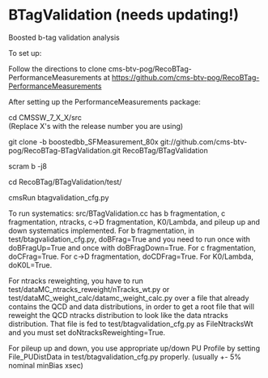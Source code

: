 BTagValidation (needs updating!)
==============

Boosted b-tag validation analysis 

To set up:

Follow the directions to clone cms-btv-pog/RecoBTag-PerformanceMeasurements at https://github.com/cms-btv-pog/RecoBTag-PerformanceMeasurements

After setting up the PerformanceMeasurements package:

cd CMSSW_7_X_X/src      
(Replace X's with the release number you are using)

git clone -b boostedbb_SFMeasurement_80x git://github.com/cms-btv-pog/RecoBTag-BTagValidation.git RecoBTag/BTagValidation

scram b -j8

cd RecoBTag/BTagValidation/test/

cmsRun btagvalidation_cfg.py
  
  
  To run systematics:
  src/BTagValidation.cc has b fragmentation, c fragmentation, ntracks, c->D fragmentation, K0/Lambda, and pileup up and down systematics implemented. For b fragmentation, in test/btagvalidation_cfg.py, doBFrag=True and you need to run once with doBFragUp=True and once with doBFragDown=True. For c fragmentation, doCFrag=True. For c->D fragmentation, doCDFrag=True. For K0/Lambda, doK0L=True.
  
  For ntracks reweighting, you have to run test/dataMC_ntracks_reweight/nTracks_wt.py or test/dataMC_weight_calc/datamc_weight_calc.py over a file that already contains the QCD and data distributions, in order to get a root file that will reweight the QCD ntracks distribution to look like the data ntracks distribution. That file is fed to test/btagvalidation_cfg.py as FileNtracksWt and you must set doNtracksReweighting=True.
  
  For pileup up and down, you use appropriate up/down PU Profile by setting File_PUDistData in test/btagvalidation_cfg.py properly. (usually +- 5% nominal minBias xsec)
  

